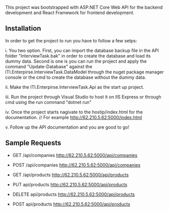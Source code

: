 This project was bootstrapped with ASP.NET Core Web API for the backend development and React Framework for frontend development.

## Installation

In order to get the project to run you have to follow a few setps:

i. You two option. First, you can import the database backup file in the API folder "InterviewTask.bak" in order to create the database and load its dummy data. Second is one is you can run the project and apply the command "Update-Database" against the ITI.Enterpirse.InterviewTask.DataModel through the nuget package manager console or the cmd to create the database without the dummy data.

ii. Make the ITI.Enterpirse.InterviewTask.Api as the start up project.

iii. Run the project through Visual Studio to host it on IIS Express or through cmd using the run command "dotnet run"

iv. Once the project starts nagivate to the hostip/index.html for the documentation. // For example http://62.210.5.62:5000/index.html

v. Follow up the API documentation and you are good to go! 

## Sample Requests

* GET /api/companies
   http://62.210.5.62:5000/api/companies

* POST /api/companies 
    http://62.210.5.62:5000/api/companies

* GET /api/products
    http://62.210.5.62:5000/api/products

* PUT api/products
    http://62.210.5.62:5000/api/products

* DELETE api/products
    http://62.210.5.62:5000/api/products

* POST api/products
    http://62.210.5.62:5000/api/products